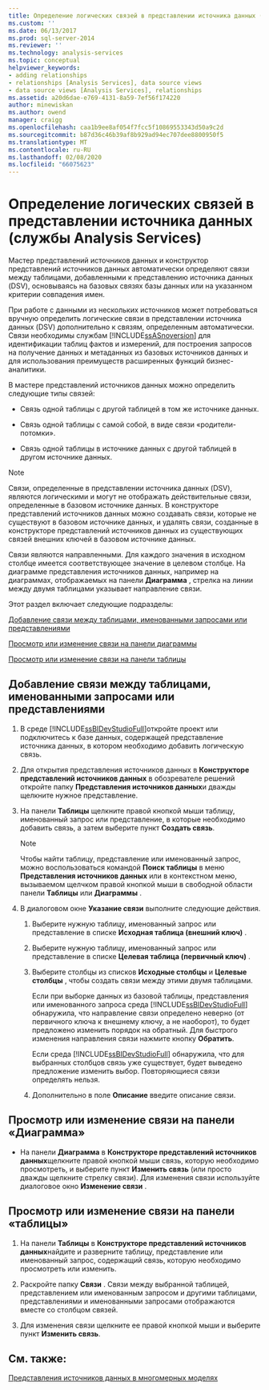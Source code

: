 ```yaml
---
title: Определение логических связей в представлении источника данных (Analysis Services) | Документация Майкрософт
ms.custom: ''
ms.date: 06/13/2017
ms.prod: sql-server-2014
ms.reviewer: ''
ms.technology: analysis-services
ms.topic: conceptual
helpviewer_keywords:
- adding relationships
- relationships [Analysis Services], data source views
- data source views [Analysis Services], relationships
ms.assetid: a20d6dae-e769-4131-8a59-7ef56f174220
author: minewiskan
ms.author: owend
manager: craigg
ms.openlocfilehash: caa1b9ee8af054f7fcc5f10869553343d50a9c2d
ms.sourcegitcommit: b87d36c46b39af8b929ad94ec707dee8800950f5
ms.translationtype: MT
ms.contentlocale: ru-RU
ms.lasthandoff: 02/08/2020
ms.locfileid: "66075623"
---
```

# <a name="define-logical-relationships-in-a-data-source-view-analysis-services"></a>Определение логических связей в представлении источника данных (службы Analysis Services)
  Мастер представлений источников данных и конструктор представлений источников данных автоматически определяют связи между таблицами, добавленными к представлению источника данных (DSV), основываясь на базовых связях базы данных или на указанном критерии совпадения имен.  
  
 При работе с данными из нескольких источников может потребоваться вручную определить логические связи в представлении источника данных (DSV) дополнительно к связям, определенным автоматически. Связи необходимы службам [!INCLUDE[ssASnoversion](../../includes/ssasnoversion-md.md)] для идентификации таблиц фактов и измерений, для построения запросов на получение данных и метаданных из базовых источников данных и для использования преимуществ расширенных функций бизнес-аналитики.  
  
 В мастере представлений источников данных можно определить следующие типы связей:  
  
-   Связь одной таблицы с другой таблицей в том же источнике данных.  
  
-   Связь одной таблицы с самой собой, в виде связи «родители-потомки».  
  
-   Связь одной таблицы в источнике данных с другой таблицей в другом источнике данных.  
  
> [!NOTE]  
>  Связи, определенные в представлении источника данных (DSV), являются логическими и могут не отображать действительные связи, определенные в базовом источнике данных. В конструкторе представлений источников данных можно создавать связи, которые не существуют в базовом источнике данных, и удалять связи, созданные в конструкторе представлений источников данных из существующих связей внешних ключей в базовом источнике данных.  
  
 Связи являются направленными. Для каждого значения в исходном столбце имеется соответствующее значение в целевом столбце. На диаграмме представления источников данных, например на диаграммах, отображаемых на панели **Диаграмма** , стрелка на линии между двумя таблицами указывает направление связи.  
  
 Этот раздел включает следующие подразделы:  
  
 [Добавление связи между таблицами, именованными запросами или представлениями](#bkmk_addRel)  
  
 [Просмотр или изменение связи на панели диаграммы](#bkmk_diagrampane)  
  
 [Просмотр или изменение связи на панели таблицы](#bkmk_tablespane)  
  
##  <a name="bkmk_addRel"></a>Добавление связи между таблицами, именованными запросами или представлениями  
  
1.  В среде [!INCLUDE[ssBIDevStudioFull](../../includes/ssbidevstudiofull-md.md)]откройте проект или подключитесь к базе данных, содержащей представление источника данных, в котором необходимо добавить логическую связь.  
  
2.  Для открытия представления источников данных в **Конструкторе представлений источников данных** в обозревателе решений откройте папку **Представления источников данных**и дважды щелкните нужное представление.  
  
3.  На панели **Таблицы** щелкните правой кнопкой мыши таблицу, именованный запрос или представление, в которые необходимо добавить связь, а затем выберите пункт **Создать связь**.  
  
    > [!NOTE]  
    >  Чтобы найти таблицу, представление или именованный запрос, можно воспользоваться командой **Поиск таблицы** в меню **Представления источников данных** или в контекстном меню, вызываемом щелчком правой кнопкой мыши в свободной области панели **Таблицы** или **Диаграммы** .  
  
4.  В диалоговом окне **Указание связи** выполните следующие действия.  
  
    1.  Выберите нужную таблицу, именованный запрос или представление в списке **Исходная таблица (внешний ключ)** .  
  
    2.  Выберите нужную таблицу, именованный запрос или представление в списке **Целевая таблица (первичный ключ)** .  
  
    3.  Выберите столбцы из списков **Исходные столбцы** и **Целевые столбцы** , чтобы создать связи между этими двумя таблицами.  
  
         Если при выборке данных из базовой таблицы, представления или именованного запроса среда [!INCLUDE[ssBIDevStudioFull](../../includes/ssbidevstudiofull-md.md)] обнаружила, что направление связи определено неверно (от первичного ключа к внешнему ключу, а не наоборот), то будет предложено изменить порядок на обратный. Для быстрого изменения направления связи нажмите кнопку **Обратить**.  
  
         Если среда [!INCLUDE[ssBIDevStudioFull](../../includes/ssbidevstudiofull-md.md)] обнаружила, что для выбранных столбцов связь уже существует, будет выведено предложение изменить выбор. Повторяющиеся связи определять нельзя.  
  
    4.  Дополнительно в поле **Описание** введите описание связи.  
  
##  <a name="bkmk_diagrampane"></a>Просмотр или изменение связи на панели «Диаграмма»  
  
-   На панели **Диаграмма** в **Конструкторе представлений источников данных**щелкните правой кнопкой мыши связь, которую необходимо просмотреть, и выберите пункт **Изменить связь** (или просто дважды щелкните стрелку связи).  Для изменения связи используйте диалоговое окно **Изменение связи** .  
  
##  <a name="bkmk_tablespane"></a>Просмотр или изменение связи на панели «таблицы»  
  
1.  На панели **Таблицы** в **Конструкторе представлений источников данных**найдите и разверните таблицу, представление или именованный запрос, содержащий связь, которую необходимо просмотреть или изменить.  
  
2.  Раскройте папку **Связи** .  Связи между выбранной таблицей, представлением или именованным запросом и другими таблицами, представлениями и именованными запросами отображаются вместе со столбцом связей.  
  
3.  Для изменения связи щелкните ее правой кнопкой мыши и выберите пункт **Изменить связь**.  
  
## <a name="see-also"></a>См. также:  
 [Представления источников данных в многомерных моделях](data-source-views-in-multidimensional-models.md)  
  
  
